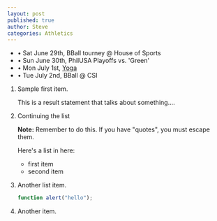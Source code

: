 ```yaml
---
layout: post
published: true
author: Steve
categories: Athletics
---
```

- • Sat June 29th, BBall tourney @ House of Sports
- • Sun June 30th, PhilUSA Playoffs vs. 'Green'
- • Mon July 1st, [Yoga](https://www.instagram.com/tvyogi)
- • Tue July 2nd, BBall @ CSI




1.  Sample first item.

    This is a result statement that talks about something....

2.  Continuing the list

    <div markdown="span" class="alert alert-info" role="alert"><i class="fa fa-info-circle"></i> <b>Note:</b> Remember to do this. If you have "quotes", you must escape them.</div>


    Here's a list in here:

    * first item
    * second item

3.  Another list item.

    ```js
    function alert("hello");
    ```

4.  Another item.
